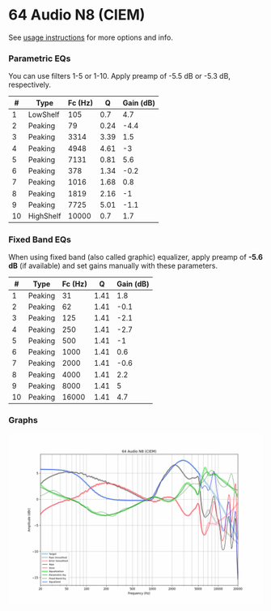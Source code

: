# 64 Audio N8 (CIEM)
See [usage instructions](https://github.com/jaakkopasanen/AutoEq#usage) for more options and info.

### Parametric EQs
You can use filters 1-5 or 1-10. Apply preamp of -5.5 dB or -5.3 dB, respectively.

|   # | Type      |   Fc (Hz) |    Q |   Gain (dB) |
|-----|-----------|-----------|------|-------------|
|   1 | LowShelf  |       105 | 0.7  |         4.7 |
|   2 | Peaking   |        79 | 0.24 |        -4.4 |
|   3 | Peaking   |      3314 | 3.39 |         1.5 |
|   4 | Peaking   |      4948 | 4.61 |        -3   |
|   5 | Peaking   |      7131 | 0.81 |         5.6 |
|   6 | Peaking   |       378 | 1.34 |        -0.2 |
|   7 | Peaking   |      1016 | 1.68 |         0.8 |
|   8 | Peaking   |      1819 | 2.16 |        -1   |
|   9 | Peaking   |      7725 | 5.01 |        -1.1 |
|  10 | HighShelf |     10000 | 0.7  |         1.7 |

### Fixed Band EQs
When using fixed band (also called graphic) equalizer, apply preamp of **-5.6 dB** (if available) and set gains manually with these parameters.

|   # | Type    |   Fc (Hz) |    Q |   Gain (dB) |
|-----|---------|-----------|------|-------------|
|   1 | Peaking |        31 | 1.41 |         1.8 |
|   2 | Peaking |        62 | 1.41 |        -0.1 |
|   3 | Peaking |       125 | 1.41 |        -2.1 |
|   4 | Peaking |       250 | 1.41 |        -2.7 |
|   5 | Peaking |       500 | 1.41 |        -1   |
|   6 | Peaking |      1000 | 1.41 |         0.6 |
|   7 | Peaking |      2000 | 1.41 |        -0.6 |
|   8 | Peaking |      4000 | 1.41 |         2.2 |
|   9 | Peaking |      8000 | 1.41 |         5   |
|  10 | Peaking |     16000 | 1.41 |         4.7 |

### Graphs
![](./64%20Audio%20N8%20(CIEM).png)
